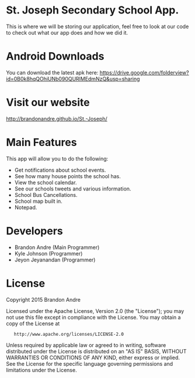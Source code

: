 # St. Joseph Secondary School App.
This is where we will be storing our application, feel free to look at our code to check out what our app does and how we did it.

# Android Downloads
You can download the latest apk here:
https://drive.google.com/folderview?id=0B0k8hqQOhiUNb090QURlMEdmNzQ&usp=sharing

# Visit our website
http://brandonandre.github.io/St.-Joseph/

# Main Features
This app will allow you to do the following:

  * Get notifications about school events.
  * See how many house points the school has.
  * View the school calendar.
  * See our schools tweets and various information.
  * School Bus Cancellations.
  * School map built in.
  * Notepad.

# Developers

  * Brandon Andre (Main Programmer)
  * Kyle Johnson (Programmer)
  * Jeyon Jeyanandan (Programmer)

# License

   Copyright 2015 Brandon Andre

   Licensed under the Apache License, Version 2.0 (the "License");
   you may not use this file except in compliance with the License.
   You may obtain a copy of the License at

       http://www.apache.org/licenses/LICENSE-2.0

   Unless required by applicable law or agreed to in writing, software
   distributed under the License is distributed on an "AS IS" BASIS,
   WITHOUT WARRANTIES OR CONDITIONS OF ANY KIND, either express or implied.
   See the License for the specific language governing permissions and
   limitations under the License.
